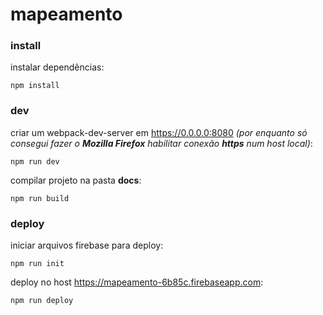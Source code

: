# mapeamento
### install
instalar dependências:
```console
npm install
```

### dev
criar um webpack-dev-server em https://0.0.0.0:8080
*(por enquanto só consegui fazer o **Mozilla Firefox** habilitar conexão **https** num host local)*:
```console
npm run dev
```

compilar projeto na pasta **docs**: 
```console
npm run build
```

### deploy
iniciar arquivos firebase para deploy: 
```console
npm run init
```

deploy no host https://mapeamento-6b85c.firebaseapp.com: 
```console
npm run deploy
```
